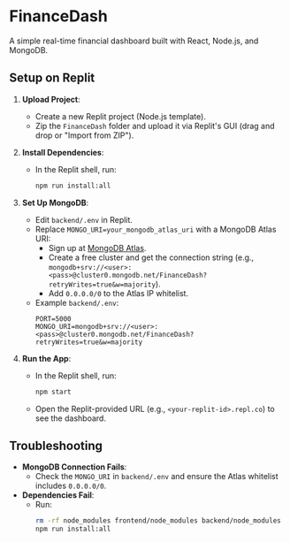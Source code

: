 # FinanceDash

A simple real-time financial dashboard built with React, Node.js, and MongoDB.

## Setup on Replit

1. **Upload Project**:
   - Create a new Replit project (Node.js template).
   - Zip the `FinanceDash` folder and upload it via Replit's GUI (drag and drop or "Import from ZIP").

2. **Install Dependencies**:
   - In the Replit shell, run:
     ```bash
     npm run install:all
     ```

3. **Set Up MongoDB**:
   - Edit `backend/.env` in Replit.
   - Replace `MONGO_URI=your_mongodb_atlas_uri` with a MongoDB Atlas URI:
     - Sign up at [MongoDB Atlas](https://www.mongodb.com/cloud/atlas).
     - Create a free cluster and get the connection string (e.g., `mongodb+srv://<user>:<pass>@cluster0.mongodb.net/FinanceDash?retryWrites=true&w=majority`).
     - Add `0.0.0.0/0` to the Atlas IP whitelist.
   - Example `backend/.env`:
     ```
     PORT=5000
     MONGO_URI=mongodb+srv://<user>:<pass>@cluster0.mongodb.net/FinanceDash?retryWrites=true&w=majority
     ```

4. **Run the App**:
   - In the Replit shell, run:
     ```bash
     npm start
     ```
   - Open the Replit-provided URL (e.g., `<your-replit-id>.repl.co`) to see the dashboard.

## Troubleshooting

- **MongoDB Connection Fails**:
  - Check the `MONGO_URI` in `backend/.env` and ensure the Atlas whitelist includes `0.0.0.0/0`.
- **Dependencies Fail**:
  - Run:
    ```bash
    rm -rf node_modules frontend/node_modules backend/node_modules
    npm run install:all
    ```
